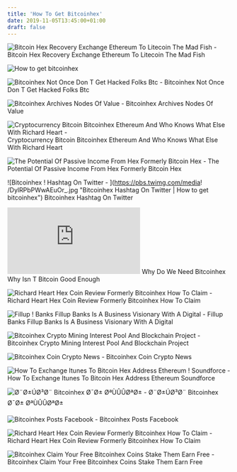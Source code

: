 ```yaml
---
title: 'How To Get Bitcoinhex'
date: 2019-11-05T13:45:00+01:00
draft: false
---
```


![Bitcoin Hex Recovery Exchange Ethereum To Litecoin The Mad Fish - ](https://cdn-images-1.medium.com/max/1600/1*oymTIBBzzPTaChzwbYkZ4w.png "Bitcoin Hex Recovery Exchange Ethereum To Litecoin The Mad Fish | How to get bitcoinhex") Bitcoin Hex Recovery Exchange Ethereum To Litecoin The Mad Fish

![How to get bitcoinhex](x-raw-image:///beaf5a54477f9b9fdbc719bd96c7da44a6961f918367e7b77a81c87ae13266b0 "How to get bitcoinhex") 

![Bitcoinhex Not Once Don T Get Hacked Folks Btc - ](https://i.redd.it/lsp478t6g5r21.jpg "Bitcoinhex Not Once Don T Get Hacked Folks Btc | How to get bitcoinhex") Bitcoinhex Not Once Don T Get Hacked Folks Btc

![Bitcoinhex Archives Nodes Of Value - ](https://nodesofvalue.com/wp-content/uploads/cache/2019/03/Richard-heart/2495488765.jpg "Bitcoinhex Archives Nodes Of Value | How to get bitcoinhex") Bitcoinhex Archives Nodes Of Value

![Cryptocurrency Bitcoin Bitcoinhex Ethereum And Who Knows What Else With Richard Heart - ](https://i.ytimg.com/vi/nwECdeduzhc/hqdefault.jpg "Cryptocurrency Bitcoin Bitcoinhex Ethereum And Who Knows What Else With Richard Heart | How to get bitcoinhex") Cryptocurrency Bitcoin Bitcoinhex Ethereum And Who Knows What Else With Richard Heart

![The Potential Of Passive Income From Hex Formerly Bitcoin Hex - ](https://nodesofvalue.com/wp-content/uploads/2019/03/Hex2.jpg "The Potential Of Passive Income From Hex Formerly Bitcoin Hex | How to get bitcoinhex") The Potential Of Passive Income From Hex Formerly Bitcoin Hex

![Bitcoinhex !   Hashtag On Twitter - ](https://pbs.twimg.com/media!   /DylRPbPWwAEuOr_.jpg "Bitcoinhex Hashtag On Twitter | How to get bitcoinhex") Bitcoinhex Hashtag On Twitter

![Why Do We Need Bitcoinhex Why Isn T Bitcoin Good Enough - ](https://ruslar.pro/go.php?https://i.ytimg.com/vi/SRJbTzsUieo/mqdefault.jpg "Why Do We Need Bitcoinhex Why Isn T Bitcoin Good Enough | How to get bitcoinhex") Why Do We Need Bitcoinhex Why Isn T Bitcoin Good Enough

![Richard Heart Hex Coin Review Formerly Bitcoinhex How To Claim - ](https://www.castlecrypto.gg/wp-content/uploads/2019/01/richard-heart-hex.png "Richard Heart Hex Coin Review Formerly Bitcoinhex How To Claim | How to get bitcoinhex") Richard Heart Hex Coin Review Formerly Bitcoinhex How To Claim

![Fillup !   Banks Fillup Banks Is A Business Visionary With A Digital - ](http://fillupbanks.com/wp-content/uploads/2019/01/bitcoin-hex-chart.png "Fillup Banks Fillup Banks Is A Business Visionary With A Digital | How to get bitcoinhex") Fillup Banks Fillup Banks Is A Business Visionary With A Digital

![Bitcoinhex Crypto Mining Interest Pool And Blockchain Project - ](https://bitcoinexchangeguide.com/wp-content/uploads/2019/01/bitcoinhex.jpg "Bitcoinhex Crypto Mining Interest Pool And Blockchain Project | How to get bitcoinhex") Bitcoinhex Crypto Mining Interest Pool And Blockchain Project

![Bitcoinhex Coin Crypto News - ](https://coincryptonews.com/wp-content/uploads/2019/03/192855/hqdefault.jpg "Bitcoinhex Coin Crypto News | How to get bitcoinhex") Bitcoinhex Coin Crypto News

![How To Exchange Itunes To Bitcoin Hex Address Ethereum !   Soundforce - ](http://interworks.com.mk/wp-content/uploads/Practice_Plan_Task_Confirm.png "How To Exchange Itunes To Bitcoin Hex Address Ethereum Soundforce | How to get bitcoinhex") How To Exchange Itunes To Bitcoin Hex Address Ethereum Soundforce

![Ø¨Ø±ÚØ³Ø¨ Bitcoinhex Ø¯Ø± ØªÙÛÛØªØ± - ](https://pbs.twimg.com/media/EAAUn2lXUAUHhCi.jpg "Ø¨Ø±ÚØ³Ø¨ Bitcoinhex Ø¯Ø± ØªÙÛÛØªØ± | How to get bitcoinhex") Ø¨Ø±ÚØ³Ø¨ Bitcoinhex Ø¯Ø± ØªÙÛÛØªØ±

![Bitcoinhex Posts Facebook - ](https://lookaside.fbsbx.com/lookaside/crawler/media/?media_id=490938628061572 "Bitcoinhex Posts Facebook | How to get bitcoinhex") Bitcoinhex Posts Facebook

![Richard Heart Hex Coin Review Formerly Bitcoinhex How To Claim - ](https://www.castlecrypto.gg/wp-content/uploads/2019/01/hex-cryptocurrency-richard-heart.jpg "Richard Heart Hex Coin Review Form!   erly Bitcoinhex How To Claim | How to get bitcoinhex") Richard Heart Hex Coin Review Formerly Bitcoinhex How To Claim

![Bitcoinhex Claim Your Free Bitcoinhex Coins Stake Them Earn Free - ](https://bitcoinglobevip.com/wp-content/uploads/2019/04/bitcoinHExX.png "Bitcoinhex Claim Your Free Bitcoinhex Coins Stake Them Earn Free | How to get bitcoinhex") Bitcoinhex Claim Your Free Bitcoinhex Coins Stake Them Earn Free